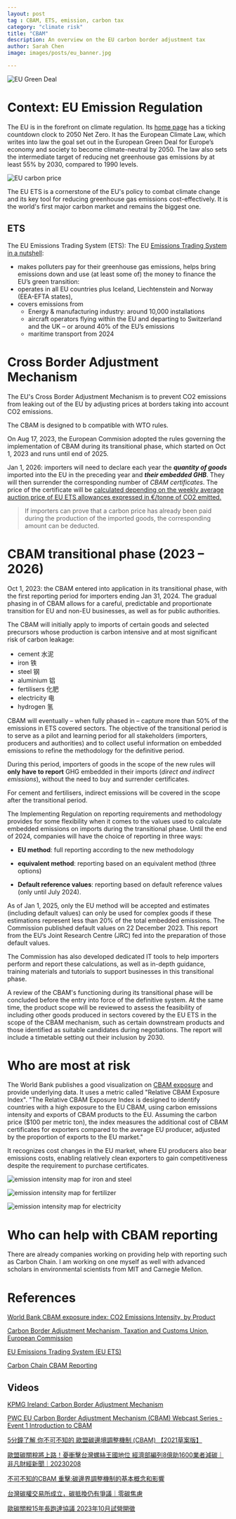 ```yaml
---
layout: post
tag : CBAM, ETS, emission, carbon tax
category: "climate risk"
title: "CBAM"
description: An overview on the EU carbon border adjustment tax
author: Sarah Chen
image: images/posts/eu_banner.jpg

---
```


![EU Green Deal](..//images//posts//eu_banner.jpg)
# Context: EU Emission Regulation

The EU is in the forefront on climate regulation. Its [home page](https://climate.ec.europa.eu/index_en) has a ticking countdown clock to 2050 Net Zero. It has the European Climate Law, which writes into law the goal set out in the European Green Deal for Europe’s economy and society to become climate-neutral by 2050. The law also sets the intermediate target of reducing net greenhouse gas emissions by at least 55% by 2030, compared to 1990 levels.

![EU carbon price](..//images//posts//eu_carbon_price.PNG)

The EU ETS is a cornerstone of the EU's policy to combat climate change and its key tool for reducing greenhouse gas emissions cost-effectively. It is the world's first major carbon market and remains the biggest one.  

## ETS

The EU Emissions Trading System (ETS):
The EU [Emissions Trading System in a nutshell](https://climate.ec.europa.eu/eu-action/eu-emissions-trading-system-eu-ets/what-eu-ets_en):
- makes polluters pay for their greenhouse gas emissions, helps bring emissions down and use (at least some of) the money to finance the EU’s green transition:
- operates in all EU countries plus Iceland, Liechtenstein and Norway (EEA-EFTA states),
- covers emissions from 
  - Energy & manufacturing industry: around 10,000 installations
  - aircraft operators flying within the EU and departing to Switzerland and the UK – or around 40% of the EU’s emissions
  - maritime transport from 2024

# Cross Border Adjustment Mechanism

The EU's Cross Border Adjustment Mechanism is to prevent CO2 emissions from leaking out of the EU by adjusting prices at borders taking into account CO2 emissions.  

The CBAM is designed to b compatible with WTO rules.

On Aug 17, 2023, the European Commision adopted the rules governing the implementation of CBAM during its transitional phase, which started on Oct 1, 2023 and runs until end of 2025.

Jan 1, 2026: importers will need to declare each year the ***quantity of goods*** imported into the EU in the preceding year and ***their embedded GHB***.   They will then surrender the corresponding number of *CBAM certificates*.  The price of the certificate will be <u>calculated depending on the weekly average auction price of EU ETS allowances expressed in €/tonne of CO2 emitted.</u>

> If importers can prove that a carbon price has already been paid during the production of the imported goods, the corresponding amount can be deducted.

# CBAM transitional phase (2023 – 2026)
Oct 1, 2023: the CBAM entered into application in its transitional phase, with the first reporting period for importers ending Jan 31, 2024. The gradual phasing in of CBAM allows for a careful, predictable and proportionate transition for EU and non-EU businesses, as well as for public authorities.

The CBAM will initially apply to imports of certain goods and selected precursors whose production is carbon intensive and at most significant risk of carbon leakage: 
- cement 水泥
- iron  铁
- steel 钢
- aluminium 铝
- fertilisers 化肥
- electricity 电
- hydrogen 氢

CBAM will eventually – when fully phased in – capture more than 50% of the emissions in ETS covered sectors. The objective of the transitional period is to serve as a pilot and learning period for all stakeholders (importers, producers and authorities) and to collect useful information on embedded emissions to refine the methodology for the definitive period.

During this period, importers of goods in the scope of the new rules will **only have to report** GHG embedded in their imports (*direct and indirect emissions*), without the need to buy and surrender certificates. 

For cement and fertilisers, indirect emissions will be covered in the scope after the transitional period. 

The Implementing Regulation on reporting requirements and methodology provides for some flexibility when it comes to the values used to calculate embedded emissions on imports during the transitional phase. Until the end of 2024, companies will have the choice of reporting in three ways: 

* **EU method**: full reporting according to the new methodology

*  **equivalent method**: reporting based on an equivalent method (three options)

* **Default reference values**: reporting based on default reference values (only until July 2024).

As of Jan 1, 2025, only the EU method will be accepted and estimates (including default values) can only be used for complex goods if these estimations represent less than 20% of the total embedded emissions. The Commission published default values on 22 December 2023. This report from the EU’s Joint Research Centre (JRC) fed into the preparation of those default values.

The Commission has also developed dedicated IT tools to help importers perform and report these calculations, as well as in-depth guidance, training materials and tutorials to support businesses in this transitional phase.

A review of the CBAM's functioning during its transitional phase will be concluded before the entry into force of the definitive system. At the same time, the product scope will be reviewed to assess the feasibility of including other goods produced in sectors covered by the EU ETS in the scope of the CBAM mechanism, such as certain downstream products and those identified as suitable candidates during negotiations. The report will include a timetable setting out their inclusion by 2030.

# Who are most at risk

The World Bank publishes a good visualization on [CBAM exposure](https://www.worldbank.org/en/data/interactive/2023/06/15/relative-cbam-exposure-index#1) and provide underlying data.  It uses a metric called "Relative CBAM Exposure Index".    "The Relative CBAM Exposure Index is designed to identify countries with a high exposure to the EU CBAM, using carbon emissions intensity and exports of CBAM products to the EU. Assuming the carbon price ($100 per metric ton), the index measures the additional cost of CBAM certificates for exporters compared to the average EU producer, adjusted by the proportion of exports to the EU market."   

It recognizes cost changes in the EU market, where EU producers also bear emissions costs, enabling relatively clean exporters to gain competitiveness despite the requirement to purchase certificates. 

![emission intensity map for iron and steel](..//images/posts/emission_by_product.PNG)

![emission intensity map for fertilizer](..//images/posts/emission_by_product_fertilizer.PNG)

![emission intensity map for electricity](..//images/posts/emission_by_product_electricity.PNG)

# Who can help with CBAM reporting

There are already companies working on providing help with reporting such as Carbon Chain.  I am working on one myself as well with advanced scholars in environmental scientists from MIT and Carnegie Mellon. 


# References

[World Bank CBAM exposure index: CO2 Emissions Intensity, by Product](https://www.worldbank.org/en/data/interactive/2023/06/15/relative-cbam-exposure-index)

[Carbon Border Adjustment Mechanism, Taxation and Customs Union, European Commission](https://taxation-customs.ec.europa.eu/carbon-border-adjustment-mechanism_en)


[EU Emissions Trading System (EU ETS)](https://climate.ec.europa.eu/eu-action/eu-emissions-trading-system-eu-ets_en)

[Carbon Chain CBAM Reporting](https://www.carbonchain.com/cbam/cbam-declaration-report)
## Videos

[KPMG Ireland: Carbon Border Adjustment Mechanism](https://www.youtube.com/watch?v=o-9Q61yMATY)

[PWC EU Carbon Border Adjustment Mechanism (CBAM) Webcast Series - Event 1 Introduction to CBAM](https://www.youtube.com/watch?v=H5B2tG_mBfU)

[5分鐘了解 你不可不知的 歐盟碳邊境調整機制 (CBAM) 【2021草案版】](https://www.youtube.com/watch?v=sh26BeSWPhA)

[歐盟碳關稅將上路！憂衝擊台灣螺絲王國地位 經濟部編列8億助1600業者減碳｜非凡財經新聞｜20230208](https://www.youtube.com/watch?v=K6s_7u3DQXo)

[不可不知的CBAM 重擊:碳邊界調整機制的基本概念和影響](https://www.youtube.com/watch?v=fHiDjqCEsfs)

[台灣碳權交易所成立，碳抵換仍有爭議｜零碳焦慮](https://www.youtube.com/watch?v=OQtD8l36uKc&t=529s)

[歐碳關稅15年長跑達協議 2023年10月試營開徵](https://www.youtube.com/watch?v=LEntBU1VHYY)